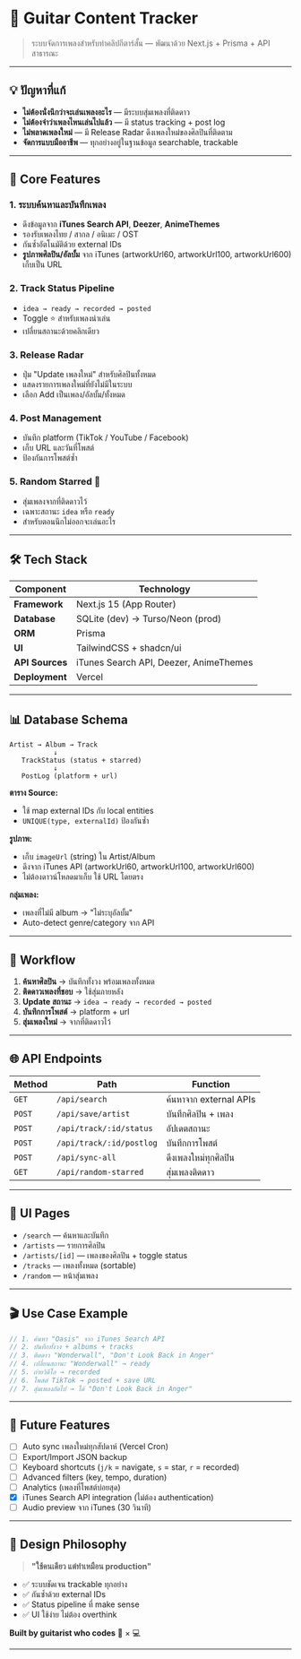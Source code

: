 # 🎸 Guitar Content Tracker

> ระบบจัดการเพลงสำหรับทำคลิปกีตาร์สั้น — พัฒนาด้วย Next.js + Prisma + API สาธารณะ

---

## 💡 ปัญหาที่แก้

- **ไม่ต้องนั่งนึกว่าจะเล่นเพลงอะไร** — มีระบบสุ่มเพลงที่ติดดาว
- **ไม่ต้องจำว่าเพลงไหนเล่นไปแล้ว** — มี status tracking + post log
- **ไม่พลาดเพลงใหม่** — มี Release Radar ดึงเพลงใหม่ของศิลปินที่ติดตาม
- **จัดการแบบมืออาชีพ** — ทุกอย่างอยู่ในฐานข้อมูล searchable, trackable

---

## 🎯 Core Features

### 1. ระบบค้นหาและบันทึกเพลง
- ดึงข้อมูลจาก **iTunes Search API**, **Deezer**, **AnimeThemes**
- รองรับเพลงไทย / สากล / อนิเมะ / OST
- กันซ้ำอัตโนมัติด้วย external IDs
- **รูปภาพศิลปิน/อัลบั้ม** จาก iTunes (artworkUrl60, artworkUrl100, artworkUrl600) เก็บเป็น URL

### 2. Track Status Pipeline
- `idea → ready → recorded → posted`
- Toggle ⭐ สำหรับเพลงน่าเล่น
- เปลี่ยนสถานะด้วยคลิกเดียว

### 3. Release Radar
- ปุ่ม "Update เพลงใหม่" สำหรับศิลปินทั้งหมด
- แสดงรายการเพลงใหม่ที่ยังไม่มีในระบบ
- เลือก Add เป็นเพลง/อัลบั้ม/ทั้งหมด

### 4. Post Management
- บันทึก platform (TikTok / YouTube / Facebook)
- เก็บ URL และวันที่โพสต์
- ป้องกันการโพสต์ซ้ำ

### 5. Random Starred 🎲
- สุ่มเพลงจากที่ติดดาวไว้
- เฉพาะสถานะ `idea` หรือ `ready`
- สำหรับตอนนึกไม่ออกจะเล่นอะไร

---

## 🛠 Tech Stack

| Component | Technology |
|-----------|------------|
| **Framework** | Next.js 15 (App Router) |
| **Database** | SQLite (dev) → Turso/Neon (prod) |
| **ORM** | Prisma |
| **UI** | TailwindCSS + shadcn/ui |
| **API Sources** | iTunes Search API, Deezer, AnimeThemes |
| **Deployment** | Vercel |

---

## 📊 Database Schema

```
Artist → Album → Track
           ↓
   TrackStatus (status + starred)
           ↓
   PostLog (platform + url)
```

**ตาราง Source:**
- ใช้ map external IDs กับ local entities
- `UNIQUE(type, externalId)` ป้องกันซ้ำ

**รูปภาพ:**
- เก็บ `imageUrl` (string) ใน Artist/Album
- ดึงจาก iTunes API (artworkUrl60, artworkUrl100, artworkUrl600)
- ไม่ต้องดาวน์โหลดมาเก็บ ใช้ URL โดยตรง

**กลุ่มเพลง:**
- เพลงที่ไม่มี album → "ไม่ระบุอัลบั้ม"
- Auto-detect genre/category จาก API

---

## 🔄 Workflow

1. **ค้นหาศิลปิน** → บันทึกทั้งวง พร้อมเพลงทั้งหมด
2. **ติดดาวเพลงที่ชอบ** → ใช้สุ่มภายหลัง
3. **Update สถานะ** → `idea → ready → recorded → posted`
4. **บันทึกการโพสต์** → platform + url
5. **สุ่มเพลงใหม่** → จากที่ติดดาวไว้

---

## 🌐 API Endpoints

| Method | Path | Function |
|--------|------|----------|
| `GET` | `/api/search` | ค้นหาจาก external APIs |
| `POST` | `/api/save/artist` | บันทึกศิลปิน + เพลง |
| `POST` | `/api/track/:id/status` | อัปเดตสถานะ |
| `POST` | `/api/track/:id/postlog` | บันทึกการโพสต์ |
| `POST` | `/api/sync-all` | ดึงเพลงใหม่ทุกศิลปิน |
| `GET` | `/api/random-starred` | สุ่มเพลงติดดาว |

---

## 📱 UI Pages

- `/search` — ค้นหาและบันทึก
- `/artists` — รายการศิลปิน
- `/artists/[id]` — เพลงของศิลปิน + toggle status
- `/tracks` — เพลงทั้งหมด (sortable)
- `/random` — หน้าสุ่มเพลง

---

## 🎬 Use Case Example

```javascript
// 1. ค้นหา "Oasis" จาก iTunes Search API
// 2. บันทึกทั้งวง + albums + tracks
// 3. ติดดาว "Wonderwall", "Don't Look Back in Anger"
// 4. เปลี่ยนสถานะ "Wonderwall" → ready
// 5. ถ่ายวิดีโอ → recorded
// 6. โพสต์ TikTok → posted + save URL
// 7. สุ่มเพลงถัดไป → ได้ "Don't Look Back in Anger"
```

---

## 🔮 Future Features

- [ ] Auto sync เพลงใหม่ทุกสัปดาห์ (Vercel Cron)
- [ ] Export/Import JSON backup
- [ ] Keyboard shortcuts (`j/k` = navigate, `s` = star, `r` = recorded)
- [ ] Advanced filters (key, tempo, duration)
- [ ] Analytics (เพลงที่โพสต์บ่อยสุด)
- [x] iTunes Search API integration (ไม่ต้อง authentication)
- [ ] Audio preview จาก iTunes (30 วินาที)

---

## 💭 Design Philosophy

> **"ใช้คนเดียว แต่ทำเหมือน production"**

- ✅ ระบบชัดเจน trackable ทุกอย่าง
- ✅ กันซ้ำด้วย external IDs
- ✅ Status pipeline ที่ make sense
- ✅ UI ใช้ง่าย ไม่ต้อง overthink

**Built by guitarist who codes** 🎸 × 💻

---
